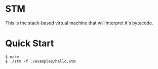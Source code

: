 # STM

This is the stack-based virtual machine that will interpret it's bytecode.

# Quick Start

```console
$ make
$ ./stm -f ./examples/hello.stm
```
